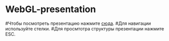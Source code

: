 # WebGL-presentation
#Чтобы посмотреть презентацию нажмите [сюда](https://rawgit.com/meta1-heart/WebGL-presentation/master/index.html).
#Для навигации используйте стелки.
#Для просмтотра структуры презентации нажмите ESC.
